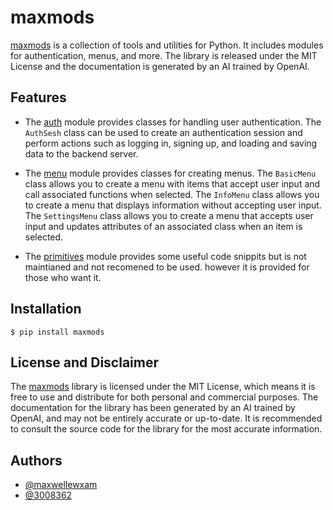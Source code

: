 
# maxmods

[maxmods](https://github.com/maxwellewxam/maxmods/) is a collection of tools and utilities for Python. It includes modules for authentication, menus, and more. The library is released under the MIT License and the documentation is generated by an AI trained by OpenAI.


## Features

 - The [auth](https://github.com/maxwellewxam/maxmods/tree/main/maxmods/auth) module provides classes for handling user authentication. The `AuthSesh` class can be used to create an authentication session and perform actions such as logging in, signing up, and loading and saving data to the backend server.

- The [menu](https://github.com/maxwellewxam/maxmods/tree/main/maxmods/menu) module provides classes for creating menus. The `BasicMenu` class allows you to create a menu with items that accept user input and call associated functions when selected. The `InfoMenu` class allows you to create a menu that displays information without accepting user input. The `SettingsMenu` class allows you to create a menu that accepts user input and updates attributes of an associated class when an item is selected.

- The [primitives](https://github.com/maxwellewxam/maxmods/tree/main/maxmods/primitives) module provides some useful code snippits but is not maintianed and not recomened to be used. however it is provided for those who want it.
  
## Installation

```terminal
$ pip install maxmods
```



## License and Disclaimer

The [maxmods](https://github.com/maxwellewxam/maxmods/) library is licensed under the MIT License, which means it is free to use and distribute for both personal and commercial purposes. The documentation for the library has been generated by an AI trained by OpenAI, and may not be entirely accurate or up-to-date. It is recommended to consult the source code for the library for the most accurate information.

## Authors

- [@maxwellewxam](https://www.github.com/maxwellewxam)
- [@3008362](https://www.github.com/3008362)
